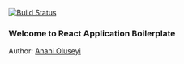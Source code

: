 [![Build Status](https://travis-ci.org/anasey01/React-App-Boilerplate.svg?branch=develop)](https://travis-ci.org/anasey01/React-App-Boilerplate)

### Welcome to React Application Boilerplate

Author: [Anani Oluseyi]("https://about.me/oluseyi")
